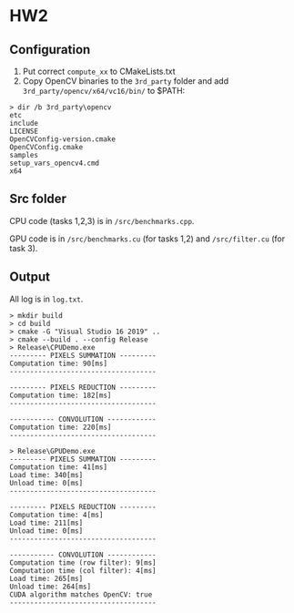 # HW2

## Configuration

1. Put correct `compute_xx` to CMakeLists.txt
2. Copy OpenCV binaries to the `3rd_party` folder and add `3rd_party/opencv/x64/vc16/bin/` to $PATH:

```
> dir /b 3rd_party\opencv
etc
include
LICENSE
OpenCVConfig-version.cmake
OpenCVConfig.cmake
samples
setup_vars_opencv4.cmd
x64
```

## Src folder

CPU code (tasks 1,2,3) is in `/src/benchmarks.cpp`.

GPU code is in `/src/benchmarks.cu` (for tasks 1,2) and `/src/filter.cu` (for task 3).

## Output

All log is in `log.txt`.

```
> mkdir build
> cd build
> cmake -G "Visual Studio 16 2019" ..
> cmake --build . --config Release
> Release\CPUDemo.exe
--------- PIXELS SUMMATION ---------
Computation time: 90[ms]
------------------------------------

--------- PIXELS REDUCTION ---------
Computation time: 182[ms]
------------------------------------

----------- CONVOLUTION ------------
Computation time: 220[ms]
------------------------------------

> Release\GPUDemo.exe
--------- PIXELS SUMMATION ---------
Computation time: 41[ms]
Load time: 340[ms]
Unload time: 0[ms]
------------------------------------

--------- PIXELS REDUCTION ---------
Computation time: 4[ms]
Load time: 211[ms]
Unload time: 0[ms]
------------------------------------

----------- CONVOLUTION ------------
Computation time (row filter): 9[ms]
Computation time (col filter): 4[ms]
Load time: 265[ms]
Unload time: 264[ms]
CUDA algorithm matches OpenCV: true
------------------------------------
```
